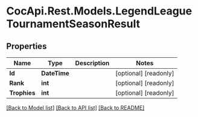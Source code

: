 # CocApi.Rest.Models.LegendLeagueTournamentSeasonResult

## Properties

Name | Type | Description | Notes
------------ | ------------- | ------------- | -------------
**Id** | **DateTime** |  | [optional] [readonly] 
**Rank** | **int** |  | [optional] [readonly] 
**Trophies** | **int** |  | [optional] [readonly] 

[[Back to Model list]](../../README.md#documentation-for-models) [[Back to API list]](../../README.md#documentation-for-api-endpoints) [[Back to README]](../../README.md)


